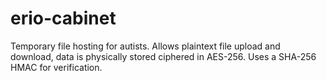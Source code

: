 # erio-cabinet
Temporary file hosting for autists. Allows plaintext file upload and download,
data is physically stored ciphered in AES-256. Uses a SHA-256 HMAC for verification.
